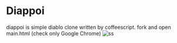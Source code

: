 Diappoi
===============
diappoi is simple diablo clone written by coffeescript.
fork and open main.html
(check only Google Chrome)
![ss](https://github.com/mizchi/diappoi/raw/astar/ss.jpeg "ss")
